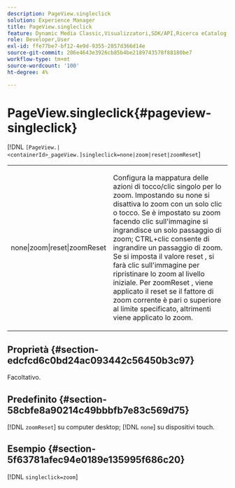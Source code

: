 ```yaml
---
description: PageView.singleclick
solution: Experience Manager
title: PageView.singleclick
feature: Dynamic Media Classic,Visualizzatori,SDK/API,Ricerca eCatalog
role: Developer,User
exl-id: ffe77be7-bf12-4e9d-9355-2857d366d14e
source-git-commit: 206e4643e3926cb85b4be2189743578f88180be7
workflow-type: tm+mt
source-wordcount: '100'
ht-degree: 4%

---
```


# PageView.singleclick{#pageview-singleclick}

[!DNL `[PageView.|<containerId>_pageView.]singleclick=none|zoom|reset|zoomReset`]

<table id="table_5654736F216D4ABC9FC783F83E0BBA03"> 
 <tbody> 
  <tr> 
   <td colname="col1"> <p> <span class="codeph"> none|zoom|reset|zoomReset  </span> </p> </td> 
   <td colname="col2"> <p> Configura la mappatura delle azioni di tocco/clic singolo per lo zoom. Impostando su <span class="codeph"> none </span> si disattiva lo zoom con un solo clic o tocco. Se è impostato su <span class="codeph"> zoom </span> facendo clic sull'immagine si ingrandisce un solo passaggio di zoom; CTRL+clic consente di ingrandire un passaggio di zoom. Se si imposta il valore <span class="codeph"> reset </span> , si farà clic sull'immagine per ripristinare lo zoom al livello iniziale. Per <span class="codeph"> zoomReset </span>, viene applicato il reset se il fattore di zoom corrente è pari o superiore al limite specificato, altrimenti viene applicato lo zoom. </p> </td> 
  </tr> 
 </tbody> 
</table>

## Proprietà {#section-edcfcd6c0bd24ac093442c56450b3c97}

Facoltativo.

## Predefinito {#section-58cbfe8a90214c49bbbfb7e83c569d75}

[!DNL `zoomReset`] su computer desktop;  [!DNL `none`] su dispositivi touch.

## Esempio {#section-5f63781afec94e0189e135995f686c20}

[!DNL `singleclick=zoom`]
